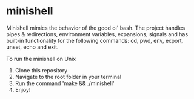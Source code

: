 # minishell
Minishell mimics the behavior of the good ol' bash. The project handles pipes &amp; redirections, environment variables, expansions, signals and has built-in functionality for the following commands: cd, pwd, env, export, unset, echo and exit.

To run the minishell on Unix

1. Clone this repository
2. Navigate to the root folder in your terminal
3. Run the command 'make && ./minishell'
4. Enjoy!
